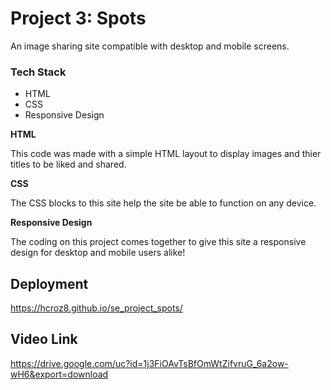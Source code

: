 # Project 3: Spots

An image sharing site compatible with desktop and mobile screens.

### Tech Stack

- HTML
- CSS
- Responsive Design

**HTML**

This code was made with a simple HTML layout to display images and thier titles to be liked and shared.

**CSS**

The CSS blocks to this site help the site be able to function on any device.

**Responsive Design**

The coding on this project comes together to give this site a responsive design for desktop and mobile users alike!

## Deployment

https://hcroz8.github.io/se_project_spots/

## Video Link

https://drive.google.com/uc?id=1j3FiOAvTsBfOmWtZifvruG_6a2ow-wH6&export=download
